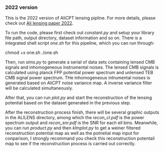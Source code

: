 ### 2022 version
This is the 2022 version of AliCPT lensing pipline. For more details, please check out [Ali lensing paper 2022](https://arxiv.org/abs/2204.08158).

To run the code, please first check out *constant.py* and setup your library file path, output directory, dataset information and so on. There is a integrated shell script *one.sh* for this pipeline, which you can run through:

  chmod +x one.sh
  ./one.sh


Then, run *sims.py* to generate a serial of data sets containing lensed CMB signals and inhomogeneous instrumental noises. The lensed CMB signals is calculated using planck FPP potential power spectrum and unlensed TEB CMB signal power spectrum. THe inhomogeneous intrumental noises is generated based on AliCPT noise variance map. A inverse variance filter will be calculated simultaneously.

After that, you can run *plot.py* and start the reconstruction of the lensing potential based on the dataset generated in the previous step.

After the reconstruction process finish, there will be several graphic outputs in the ALILENS directory, among which the  *recon_cl.pdf*  is the power spectrum output and *recon_snr.pdf* is the SNR for each ell bins. Meanwhile, you can run *product.py* and then *klmplot.py* to get a weiner filtered reconstruction potential map as well as the potnetial map input for conparison, I strongly recommand you check this reconstruction potentail map to see if the reconstruction process is carried out correctly.
